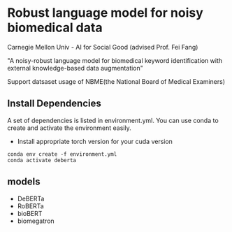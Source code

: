 # Robust language model for noisy biomedical data
Carnegie Mellon Univ - AI for Social Good (advised Prof. Fei Fang)

"A noisy-robust language model for biomedical keyword identification with external knowledge-based data augmentation"

Support datsaset usage of NBME(the National Board of Medical Examiners)



## Install Dependencies
A set of dependencies is listed in environment.yml. You can use conda to create and activate the environment easily.
- Install appropriate torch version for your cuda version

```
conda env create -f environment.yml
conda activate deberta
```

## models
- DeBERTa
- RoBERTa
- bioBERT
- biomegatron

